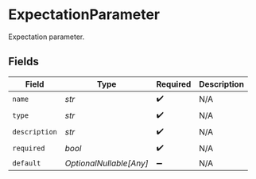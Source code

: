 # ExpectationParameter

Expectation parameter.


## Fields

| Field                   | Type                    | Required                | Description             |
| ----------------------- | ----------------------- | ----------------------- | ----------------------- |
| `name`                  | *str*                   | :heavy_check_mark:      | N/A                     |
| `type`                  | *str*                   | :heavy_check_mark:      | N/A                     |
| `description`           | *str*                   | :heavy_check_mark:      | N/A                     |
| `required`              | *bool*                  | :heavy_check_mark:      | N/A                     |
| `default`               | *OptionalNullable[Any]* | :heavy_minus_sign:      | N/A                     |